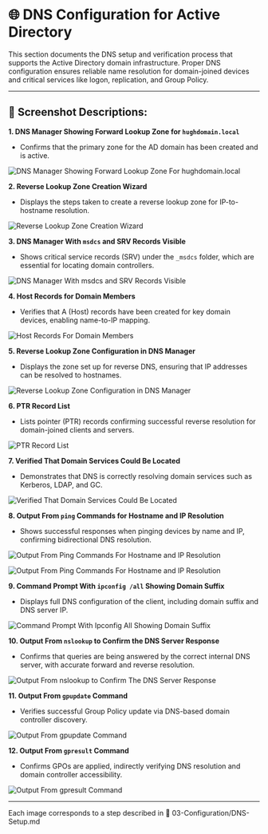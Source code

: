 # 🌐 DNS Configuration for Active Directory

This section documents the DNS setup and verification process that supports the Active Directory domain infrastructure. Proper DNS configuration ensures reliable name resolution for domain-joined devices and critical services like logon, replication, and Group Policy.

---

## 📸 Screenshot Descriptions:

**1. DNS Manager Showing Forward Lookup Zone for `hughdomain.local`**

- Confirms that the primary zone for the AD domain has been created and is active.

![DNS Manager Showing Forward Lookup Zone For hughdomain.local](https://github.com/user-attachments/assets/49da0768-4f2f-4e93-89a0-7497c99bec09)

**2. Reverse Lookup Zone Creation Wizard**

- Displays the steps taken to create a reverse lookup zone for IP-to-hostname resolution.

![Reverse Lookup Zone Creation Wizard](https://github.com/user-attachments/assets/10ebd273-c1a7-4e61-8323-b29e8f0225b2)

**3. DNS Manager With `msdcs` and SRV Records Visible**

- Shows critical service records (SRV) under the `_msdcs` folder, which are essential for locating domain controllers.

![DNS Manager With msdcs and SRV Records Visible](https://github.com/user-attachments/assets/6bdf6414-3673-4d76-91bb-3635bb6687bc)

**4. Host Records for Domain Members**

- Verifies that A (Host) records have been created for key domain devices, enabling name-to-IP mapping.

![Host Records For Domain Members](https://github.com/user-attachments/assets/799d22f0-446d-4598-810b-0c1c1d01e820)

**5. Reverse Lookup Zone Configuration in DNS Manager**

- Displays the zone set up for reverse DNS, ensuring that IP addresses can be resolved to hostnames.

![Reverse Lookup Zone Configuration in DNS Manager](https://github.com/user-attachments/assets/60a91dd9-dff6-43f8-9377-c609b3e6f845)

**6. PTR Record List**

- Lists pointer (PTR) records confirming successful reverse resolution for domain-joined clients and servers.

![PTR Record List](https://github.com/user-attachments/assets/e4d77d55-e09a-4fcf-a2cf-062d0f4be1e1)

**7. Verified That Domain Services Could Be Located**

- Demonstrates that DNS is correctly resolving domain services such as Kerberos, LDAP, and GC.

![Verified That Domain Services Could Be Located](https://github.com/user-attachments/assets/d1886a50-33e2-4383-a1cc-c511cfecae4a)

**8. Output From `ping` Commands for Hostname and IP Resolution**

- Shows successful responses when pinging devices by name and IP, confirming bidirectional DNS resolution.

![Output From Ping Commands For Hostname and IP Resolution](https://github.com/user-attachments/assets/4399c704-b426-4fd2-a349-3532c22f2d9d)

![Output From Ping Commands For Hostname and IP Resolution](https://github.com/user-attachments/assets/d166a456-0d28-4956-adc6-3c537ed42c6e)

**9. Command Prompt With `ipconfig /all` Showing Domain Suffix**

- Displays full DNS configuration of the client, including domain suffix and DNS server IP.

![Command Prompt With Ipconfig All Showing Domain Suffix](https://github.com/user-attachments/assets/d65ecde3-ce87-4e26-ad71-4946ab0d98c0)

**10. Output From `nslookup` to Confirm the DNS Server Response**

- Confirms that queries are being answered by the correct internal DNS server, with accurate forward and reverse resolution.

![Output From `nslookup` to Confirm The DNS Server Response](https://github.com/user-attachments/assets/05855f94-6b9f-4bd7-a129-b205c8993f35)

**11. Output From `gpupdate` Command**

- Verifies successful Group Policy update via DNS-based domain controller discovery.

![Output From `gpupdate` Command](https://github.com/user-attachments/assets/284e084a-7b85-455d-abbf-9117d30b444f)

**12. Output From `gpresult` Command**

- Confirms GPOs are applied, indirectly verifying DNS resolution and domain controller accessibility.

![Output From `gpresult` Command](https://github.com/user-attachments/assets/310ebd8a-498f-4426-bd5a-96ef72c4823c)

---

Each image corresponds to a step described in 📂 03-Configuration/DNS-Setup.md
